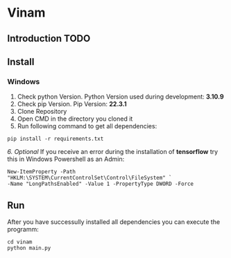 # Vinam



## Introduction **TODO**

## Install

### Windows
1. Check python Version. Python Version used during development: **3.10.9**
2. Check pip Version. Pip Version: **22.3.1**
3. Clone Repository
4. Open CMD in the directory you cloned it
5. Run following command to get all dependencies:

```
pip install -r requirements.txt
```
*6. Optional* If you receive an error during the installation of **tensorflow** try this in Windows Powershell as an Admin:

```
New-ItemProperty -Path "HKLM:\SYSTEM\CurrentControlSet\Control\FileSystem" `
-Name "LongPathsEnabled" -Value 1 -PropertyType DWORD -Force
```
## Run

After you have successully installed all dependencies you can execute the programm:

```
cd vinam
python main.py
```